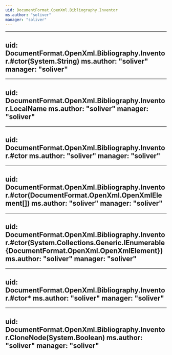 ```yaml
---
uid: DocumentFormat.OpenXml.Bibliography.Inventor
ms.author: "soliver"
manager: "soliver"
---
```


---
uid: DocumentFormat.OpenXml.Bibliography.Inventor.#ctor(System.String)
ms.author: "soliver"
manager: "soliver"
---

---
uid: DocumentFormat.OpenXml.Bibliography.Inventor.LocalName
ms.author: "soliver"
manager: "soliver"
---

---
uid: DocumentFormat.OpenXml.Bibliography.Inventor.#ctor
ms.author: "soliver"
manager: "soliver"
---

---
uid: DocumentFormat.OpenXml.Bibliography.Inventor.#ctor(DocumentFormat.OpenXml.OpenXmlElement[])
ms.author: "soliver"
manager: "soliver"
---

---
uid: DocumentFormat.OpenXml.Bibliography.Inventor.#ctor(System.Collections.Generic.IEnumerable{DocumentFormat.OpenXml.OpenXmlElement})
ms.author: "soliver"
manager: "soliver"
---

---
uid: DocumentFormat.OpenXml.Bibliography.Inventor.#ctor*
ms.author: "soliver"
manager: "soliver"
---

---
uid: DocumentFormat.OpenXml.Bibliography.Inventor.CloneNode(System.Boolean)
ms.author: "soliver"
manager: "soliver"
---
